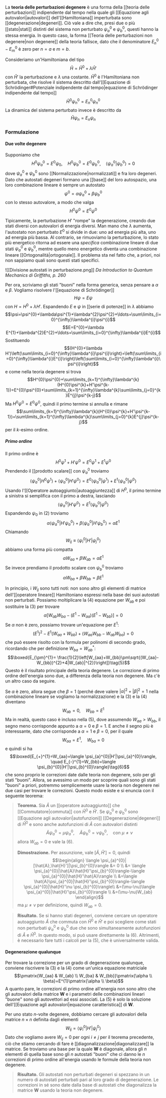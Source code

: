 La **teoria delle perturbazioni degenere** è una forma della [[teoria delle perturbazioni]] indipendente dal tempo nella quale gli [[Equazione agli autovalori|autovalori]] dell'[[Hamiltoniana]] imperturbata sono [[degenerazione|degeneri]]. Ciò vale a dire che, presi due o più [[stato|stati]] distinti del sistema non perturbato $\psi_{a}^{0}$ e $\psi_{b}^{0}$, questi hanno la stessa energia. In questo caso, la forma [[Teoria delle perturbazioni non degenere|non degenere]] della teoria fallisce, dato che il denominatore $E_{n}^{0}-E_{m}^{0}$ è zero per $n=a$ e $m=b$.

Consideriamo un'Hamiltoniana del tipo
$$\hat{H}=\hat{H}^{0}+\lambda \hat{H}'$$
con $\hat{H}'$ la perturbazione e $\lambda$ una costante. $\hat{H}^{0}$ è l'Hamiltoniana non perturbata, che risolve il sistema descritto dall'[[Equazione di Schrödinger#Potenziale indipendente dal tempo|equazione di Schrödinger indipendente dal tempo]]
$$\hat{H}^{0}\psi_{n}^{0}=E_{n}^{0}\psi_{n}^{0}$$
La dinamica del sistema perturbato invece è descritto da
$$\hat{H}\psi_{n}=E_{n}\psi_{n}\tag{1}$$
### Formulazione
#### Due volte degenere
Supponiamo che
$$H^{0}\psi_{a}^{0}=E^{0}\psi_{0}, \quad H^{0}\psi_{b}^{0}=E^{0}\psi_{b}^{0}, \quad \langle \psi_{a}^{0}|\psi_{b}^{0} \rangle=0$$
dove $\psi_{a}^{0}$ e $\psi_{b}^{0}$ sono [[Normalizzazione|normalizzati]] e fra loro degeneri. Dato che autostati degeneri formano una [[base]] del loro autospazio, una loro combinazione lineare è sempre un autostato
$$\psi^{0}=\alpha \psi_{a}^{0}+\beta \psi_{b}^{0}\tag{2}$$
con lo stesso autovalore, a modo che valga
$$H^{0}\psi^{0}=E^{0}\psi^{0}$$

Tipicamente, la perturbazione $H'$ "rompe" la degenerazione, creando due stati diversi con autovalori di energia diversi. Man mano che $\lambda$ aumenta, l'autostato non perturbato $E^{0}$ si divide in due: uno ad energia più alta, uno ad energia più bassa. Al contrario, se rimuoviamo la perturbazione, lo stato più energetico ritorna ad essere una *specifica* combinazione lineare di due stati $\psi_{a}^{0}$ e $\psi_{b}^{0}$, mentre quello meno energetico diventa una combinazione lineare [[Ortogonalità|ortogonale]]. Il problema sta nel fatto che, a priori, noi non sappiamo quali sono questi stati specifici.

![[Divisione autostati in perturbazione.png]]
*Da Introduction to Quantum Mechanics di Griffiths, p. 260*

Per ora, scriviamo gli stati "buoni" nella forma generica, senza pensare a $\alpha$ e $\beta$. Vogliamo risolvere l'[[equazione di Schrödinger]]
$$H\psi=E\psi$$
con $H=H^{0}+\lambda H'$. Espandendo $E$ e $\psi$ in [[serie di potenze]] in $\lambda$ abbiamo
$$\psi=\psi^{0}+\lambda\psi^{1}+\lambda^{2}\psi^{2}+\ldots=\sum\limits_{i=0}^{\infty}\lambda^{i}\psi^{i}$$
$$E=E^{0}+\lambda E^{1}+\lambda^{2}E^{2}+\ldots=\sum\limits_{i=0}^{\infty}\lambda^{i}E^{i}$$
Sostituendo
$$(H^{0}+\lambda H')\left(\sum\limits_{i=0}^{\infty}\lambda^{i}\psi^{i}\right)=\left(\sum\limits_{i=0}^{\infty}\lambda^{i}E^{i}\right)\left(\sum\limits_{i=0}^{\infty}\lambda^{i}\psi^{i}\right)$$
e come nella teoria degenere si trova
$$H^{0}\psi^{0}+\sum\limits_{k=1}^{\infty}\lambda^{k}(H^{0}\psi^{k}+H'\psi^{k-1})=E^{0}\psi^{0}+\sum\limits_{k=1}^{\infty}\lambda^{k}\sum\limits_{j=0}^{k}E^{j}\psi^{k-j}$$
Ma $H^{0}\psi^{0}=E^{0}\psi^{0}$, quindi il primo termine si annulla e rimane
$$\sum\limits_{k=1}^{\infty}\lambda^{k}(H^{0}\psi^{k}+H'\psi^{k-1})=\sum\limits_{k=1}^{\infty}\lambda^{k}\sum\limits_{j=0}^{k}E^{j}\psi^{k-j}$$
per il $k$-esimo ordine.
##### Primo ordine
Il primo ordine è
$$H^{0}\psi^{1}+H'\psi^{0}=E^{0}\psi^{1}+E^{1}\psi^{0}$$
Prendendo il [[prodotto scalare]] con $\psi_{a}^{0}$ troviamo
$$\langle \psi_{a}^{0}|H^{0}\psi^{1}\rangle+\langle \psi_{a}^{0}|H'\psi^{0}\rangle=E^{0}\langle \psi_{a}^{0}|\psi^{1}\rangle+E^{1}\langle \psi_{a}^{0}|\psi^{0}\rangle$$
Usando l'[[Operatore autoaggiunto|autoaggiuntezza]] di $H^{0}$, il primo termine a sinistra si semplifica con il primo a destra, lasciando
$$\langle \psi_{a}^{0}|H'\psi^{0}\rangle=E^{1}\langle \psi_{a}^{0}|\psi^{0}\rangle$$
Espandendo $\psi_{0}$ in $(2)$ troviamo
$$\alpha \langle \psi_{a}^{0}|H'\psi_{a}^{0}\rangle+\beta \langle \psi_{a}^{0}|H'\psi_{b}^{0}\rangle=\alpha E^{1}$$
Chiamando
$$W_{ij}\equiv \langle \psi_{i}^{0}|H'|\psi_{j}^{0}\rangle$$
abbiamo una forma più compatta
$$\alpha W_{aa}+\beta W_{ab}=\alpha E^{1}\tag{3}$$
Se invece prendiamo il prodotto scalare con $\psi_{b}^{0}$ troviamo
$$\alpha W_{ba}+\beta W_{bb}=\beta E^{1}\tag{4}$$

In principio, i $W_{ij}$ sono tutti noti: non sono altro gli elementi di matrice dell'[[operatore lineare]] Hamiltoniano espressi nella base dei suoi autostati non perturbati. Possiamo moltiplicare la $(4)$ equazione per $W_{ab}$ e poi sostituire la $(3)$ per trovare
$$\alpha[W_{ab}W_{ba}-(E^{1}-W_{aa})(E^{1}-W_{bb})]=0$$
Se $\alpha$ non è zero, possiamo trovare un'equazione per $E^{1}$:
$$(E^{1})^{2}-E^{1}(W_{aa}+W_{bb})+(W_{aa}W_{bb}-W_{ab}W_{ba})=0$$
che può essere risolto con la formula per polinomi di secondo grado, ricordando che per definizione $W_{ba}=W_{ab}^{*}$:
$$\boxed{E_{\pm}^{1}= \frac{1}{2}\left[W_{aa}+W_{bb}\pm\sqrt{(W_{aa}-W_{bb})^{2}+4|W_{ab}|^{2}}\right]}\tag{5}$$
Questo è il risultato principale della teoria degenere. Le correzione di primo ordine dell'energia sono due, a differenza della teoria non degenere. Ma c'è un altro caso da seguire.

Se $\alpha$ è zero, allora segue che $\beta=1$ (perché deve valere $|\alpha|^{2}+|\beta|^{2}=1$ nella combinazione lineare se vogliamo la normalizzazione) e la $(3)$ e la $(4)$ diventano
$$W_{ab}=0, \quad W_{bb}=E^{1}$$
Ma in realtà, questo caso è incluso nella $(5)$, dove assumendo $W_{aa}>W_{bb}$, il segno meno corrisponde appunto a $\alpha=0$ e $\beta=1$. E anche il segno più è interessante, dato che corrisponde a $\alpha=1$ e $\beta=0$, per il quale
$$W_{aa}=E^{1}, \quad W_{ba}=0$$
e quindi si ha
$$\boxed{E_{+}^{1}=W_{aa}=\langle \psi_{a}^{0}|H'|\psi_{a}^{0}\rangle, \quad E_{-}^{1}=W_{bb}=\langle \psi_{b}^{0}|H'|\psi_{b}^{0}\rangle}\tag{6}$$
che sono proprio le correzioni date dalle teoria non degenere, solo per gli stati "buoni". Allora, se avessimo un modo per scoprire quali sono gli stati "buoni" a priori, potremmo semplicemente usare la teoria non degenere nei due casi per trovare le correzioni. Questo modo esiste e si enuncia con il seguente teorema:

> **Teorema.** Sia $\hat{A}$ un [[operatore autoaggiunto]] che [[Commutatore|commuta]] con $\hat{H}^{0}$ e $\hat{H}'$. Se $\psi_{a}^{0}$ e $\psi_{b}^{0}$ sono [[Equazione agli autovalori|autofunzioni]] [[Degenerazione|degeneri]] di $\hat{H}^{0}$ e sono anche autofunzioni di $\hat{A}$ con autovalori distinti$$\hat{A}\psi_{a}^{0}=\mu \psi_{a}^{0},\quad \hat{A}\psi_{b}^{0}=\nu\psi_{b}^{0},\quad \text{con }\mu\neq\nu$$allora $W_{ab}=0$ e vale la $(6)$.
> 
> **Dimostrazione.** Per assunzione, vale $[\hat{A},\hat{H}']=0$, quindi$$\begin{align}
\langle \psi_{a}^{0}|[\hat{A},\hat{H}']|\psi_{b}^{0}\rangle &= 0 \\
&= \langle \psi_{a}^{0}|\hat{A}\hat{H}'\psi_{b}^{0}\rangle-\langle \psi_{a}^{0}|\hat{H}'\hat{A}\rangle \\
&=\langle \hat{A}\psi_{a}^{0}|\hat{H}'\psi_{b}^{0}\rangle-\langle \psi_{a}^{0}|\hat{H}'\nu \psi_{b}^{0}\rangle\\
&=(\mu-\nu)\langle \psi_{a}^{0}|\hat{H}'\psi_{b}^{0}\rangle \\
&=(\mu-\nu)W_{ab}
\end{align}$$ma $\mu\neq\nu$ per definizione, quindi $W_{ab}=0$.

> **Risultato.** Se si hanno stati degeneri, conviene cercare un operatore autoaggiunto $\hat{A}$ che commuta con $\hat{H}^{0}$ e $\hat{H}'$ e poi scegliere come stati non perturbati $\psi_{a}^{0}$ e $\psi_{b}^{0}$ due che sono simultaneamente autofunzioni di $\hat{A}$ e $\hat{H}^{0}$. In questo modo, si può usare direttamente la $(6)$. Altrimenti, è necessario fare tutti i calcoli per la $(5)$, che è universalmente valida.
#### Degenerazione qualunque
Per trovare la correzione per un grado di degenerazione qualunque, conviene riscrivere la $(3)$ e la $(4)$ come un'unica equazione matriciale
$$\pmatrix{W_{aa} & W_{ab} \\ W_{ba} & W_{bb}}\pmatrix{\alpha \\ \beta}=E^{1}\pmatrix{\alpha \\ \beta}$$
A quanto pare, le correzioni di primo ordine all'energia non sono altro che gli autovalori della matrice $\mathbf{W}$ e i parametri delle combinazioni lineari "buone" sono gli autovettori ad essi associati. La $(5)$ è solo la soluzione dell'[[Equazione agli autovalori|equazione caratteristica]] di $\mathbf{W}$.

Per uno stato $n$-volte degenere, dobbiamo cercare gli autovalori della matrice $n\times n$ definita dagli elementi
$$W_{ij}=\langle \psi_{i}^{0}|H'|\psi_{j}^{0}\rangle$$
Dato che vogliamo avere $W_{ij}=0$ per ogni $i\neq j$ per il teorema precedente, ciò che stiamo cercando di fare è [[diagonalizzazione|diagonalizzare]] la matrice. Se troviamo una base per la quale $\mathbf{W}$ è diagonale, allora gli $n$ elementi di quella base sono gli $n$ autostati "buoni" che ci danno le $n$ correzioni di primo ordine all'energia usando le formule della teoria non degenere.

> **Risultato.** Gli autostati non perturbati degeneri si spezzano in un numero di autostati perturbati pari al loro grado di degenerazione. Le correzioni in sé sono date dalla base di autostati che diagonalizza la matrice $\mathbf{W}$ usando la teoria non degenere.
